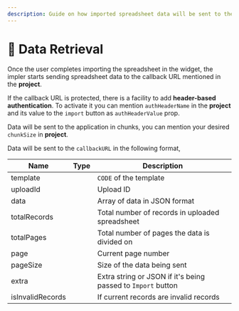 ```yaml
---
description: Guide on how imported spreadsheet data will be sent to the application
---
```


# 💐 Data Retrieval

Once the user completes importing the spreadsheet in the widget, the impler starts sending spreadsheet data to the callback URL mentioned in the **project**.

If the callback URL is protected, there is a facility to add **header-based authentication**. To activate it you can mention `authHeaderName` in the **project** and its value to the `import` button as `authHeaderValue` prop.

Data will be sent to the application in chunks, you can mention your desired `chunkSize` in **project**.

Data will be sent to the `callbackURL` in the following format,

<table><thead><tr><th>Name</th><th data-type="select" data-multiple>Type</th><th>Description</th></tr></thead><tbody><tr><td>template</td><td></td><td><code>CODE</code> of the template</td></tr><tr><td>uploadId</td><td></td><td>Upload ID</td></tr><tr><td>data</td><td></td><td>Array of data in JSON format</td></tr><tr><td>totalRecords</td><td></td><td>Total number of records in uploaded spreadsheet</td></tr><tr><td>totalPages</td><td></td><td>Total number of pages the data is divided on</td></tr><tr><td>page</td><td></td><td>Current page number</td></tr><tr><td>pageSize</td><td></td><td>Size of the data being sent</td></tr><tr><td>extra</td><td></td><td>Extra string or JSON if it's being passed to <code>Import</code> button</td></tr><tr><td>isInvalidRecords</td><td></td><td>If current records are invalid records</td></tr></tbody></table>
